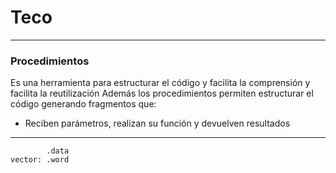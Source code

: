 # Teco
---
### Procedimientos
Es una herramienta para estructurar el código y facilita la comprensión y facilita la reutilización
Además los procedimientos permiten estructurar el código generando fragmentos que:
- Reciben parámetros, realizan su función y devuelven resultados
---
```arm
		.data
vector: .word 
```